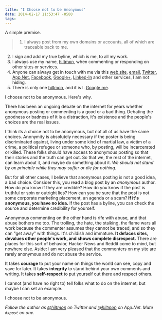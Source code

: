 ```yaml
---
title: "I Choose not to be Anonymous"
date: 2014-02-17 11:53:47 -0500
tags: 
---
```


<span class="light">A simple premise.</span>

> 1. I always post from my own domains or accounts, all of which are traceable back to me.
2. I sign and add my true byline, which is me, to all my work.
3. I always use my name, [hiltmon][hc], when commenting or responding on other sites or services.
4. Anyone can always get in touch with me via this [web site][hc], [email](https://hiltmon.com/about/), [Twitter](https://twitter.com/hiltmon), [App.Net](http://alpha.app.net/hiltmon), [Facebook](https://www.facebook.com/hiltmoncom), [Google+](https://plus.google.com/+Hiltmon), [Linked-In](www.linkedin.com/in/hiltmon) and other services, I am not hiding.
5. There is only one [hiltmon][hc], and it is I. [Google me](http://www.google.com/search?q=hiltmon).

I choose not to be anonymous. Here's why.

There has been an ongoing debate on the internet for years whether anonymous posting or commenting is a good or a bad thing. Debating the goodness or badness of it is a distraction, it's existence and the people's choices are the real issues. 

I think its a choice not to be anonymous, but not all of us have the same choices.  Anonymity is absolutely necessary if the poster is being discriminated against, living under some kind of martial law, a victim of a crime, a political refugee or someone who, by posting, will be incarcerated or killed. These folks should have access to anonymous posting so that their stories and the truth can get out. So that we, the rest of the internet, can learn about it, and maybe do something about it. *We should not stand by on principle while they may suffer or die for nothing.*

But for all other cases, I believe that anonymous posting is not a good idea, a bad choice. Consider this, you read a blog post by an *anonymous* author. How do you know if they are credible? How do you know if the post is truthful or spin or outright lies? How can you be sure that the post is not some corporate marketing placement, an agenda or a scam? **If it's anonymous, you have no idea.** If the post has a byline, you can check the source and determine credibility for yourself.

Anonymous commenting on the other hand is rife with abuse, and that abuse bothers me too. The trolling, the hate, the stalking, the flame wars all work because the commenter assumes they cannot be traced, and so they can "get away" with things. It's childish and immature. **It defaces sites, devalues other people's work, and shows complete disrespect.** There are places for this sort of behavior, Hacker News and Reddit come to mind, but nowhere else. <span class="light">Aside: I am very pleased that the commenters on my site are rarely anonymous and do not abuse the service.</span>

It takes **courage** to put your name on things the world can see, copy and save for later. It takes **integrity** to stand behind your own comments and writing. It takes **self-respect** to put yourself out there and respect others.

I cannot (and have no right to) tell folks what to do on the internet, but maybe I can set an example.

I choose not to be anonymous.

*Follow the author as [@hiltmon](https://twitter.com/hiltmon) on Twitter and [@hiltmon](http://alpha.app.net/hiltmon) on App.Net. Mute `#xpost` on one.*

[hc]: https://hiltmon.com
